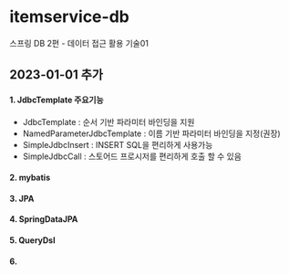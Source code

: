 # itemservice-db
스프링 DB 2편 - 데이터 접근 활용 기술01

## 2023-01-01 추가

#### 1. JdbcTemplate 주요기능
  - JdbcTemplate : 순서 기반 파라미터 바인딩을 지원
  - NamedParameterJdbcTemplate : 이름 기반 파라미터 바인딩을 지정(권장)
  - SimpleJdbcInsert : INSERT SQL을 편리하게 사용가능
  - SimpleJdbcCall : 스토어드 프로시저를 편리하게 호출 할 수 있음

#### 2. mybatis
#### 3. JPA
#### 4. SpringDataJPA
#### 5. QueryDsl
#### 6.

